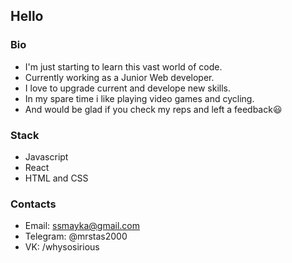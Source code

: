 ## Hello

### Bio
- I'm just starting to learn this vast world of code.
- Currently working as a Junior Web developer.
- I love to upgrade current and develope new skills.
- In my spare time i like playing video games and cycling.
- And would be glad if you check my reps and left a feedback😃

### Stack
- Javascript
- React
- HTML and CSS

### Contacts
- Email: ssmayka@gmail.com
- Telegram: @mrstas2000
- VK: /whysosirious
